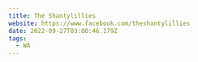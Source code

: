 ```yaml
---
title: The Shantylillies
website: https://www.facebook.com/theshantylillies
date: 2022-09-27T03:00:46.179Z
tags:
  - WA
---
```

